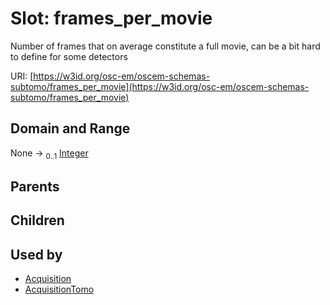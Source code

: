 
# Slot: frames_per_movie

Number of frames that on average constitute a full movie, can be a bit hard to define for some detectors

URI: [https://w3id.org/osc-em/oscem-schemas-subtomo/frames_per_movie](https://w3id.org/osc-em/oscem-schemas-subtomo/frames_per_movie)


## Domain and Range

None &#8594;  <sub>0..1</sub> [Integer](types/Integer.md)

## Parents


## Children


## Used by

 * [Acquisition](Acquisition.md)
 * [AcquisitionTomo](AcquisitionTomo.md)
